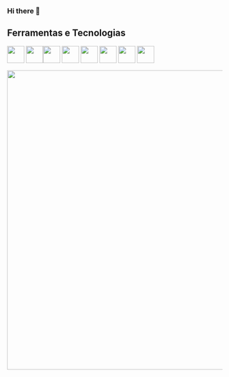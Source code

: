 ### Hi there 👋

<!--
**AmandynhaM001/AmandynhaM001** is a ✨ _special_ ✨ repository because its `README.md` (this file) appears on your GitHub profile.

Here are some ideas to get you started:

- 🔭 I’m currently working on ...
- 🌱 I’m currently learning ...
- 👯 I’m looking to collaborate on ...
- 🤔 I’m looking for help with ...
- 💬 Ask me about ...
- 📫 How to reach me: ...
- 😄 Pronouns: ...
- ⚡ Fun fact: ...
-->

## Ferramentas e Tecnologias

<img loading="lazy" src="https://cdn.jsdelivr.net/gh/devicons/devicon/icons/git/git-original.svg" width="40" height="40"/> <img loading="lazy"   img src="https://cdn.jsdelivr.net/gh/devicons/devicon@latest/icons/javascript/javascript-original.svg" width="40" height="40" /><img loading="lazy"   img src="https://cdn.jsdelivr.net/gh/devicons/devicon@latest/icons/html5/html5-original-wordmark.svg" width="40" height="40" /> <img loading="lazy"   img src="https://cdn.jsdelivr.net/gh/devicons/devicon@latest/icons/css3/css3-original-wordmark.svg" width="40" height="40" /> <img loading="lazy"   img src="https://cdn.jsdelivr.net/gh/devicons/devicon@latest/icons/git/git-original-wordmark.svg" width="40" height="40" /> <img loading="lazy"   img src="https://cdn.jsdelivr.net/gh/devicons/devicon@latest/icons/github/github-original.svg" width="40" height="40" /> <img loading="lazy"   img src="https://cdn.jsdelivr.net/gh/devicons/devicon@latest/icons/vscode/vscode-original.svg" width="40" height="40" /> <img loading="lazy"   img src="https://cdn.jsdelivr.net/gh/devicons/devicon@latest/icons/figma/figma-original.svg" width="40" height="40" />

<div align="center">
<img src="https://github.com/user-attachments/assets/a433cdd0-79be-4e23-a8aa-68004b08aeda" width="700px" />
</div>


          

